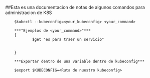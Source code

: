 ##Esta es una documentacion de notas de algunos comandos para administracion de K8S

```
	$kubectl --kubeconfig=<your_kubeconfig> <your_command>
	
	***"Ejemplos de <your_command>"***
	{
			$get "es para traer un servicio"


	}
```


```
	***Exportar dentro de una variable dentro de kubeconfig***

	$export $KUBECONFIG=<Ruta de nuestro kubeconfig>

```
